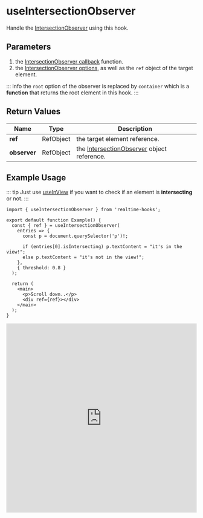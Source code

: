 # useIntersectionObserver

Handle the [IntersectionObserver](https://developer.mozilla.org/en-US/docs/Web/API/IntersectionObserver) using this hook.

## Parameters

1. the [IntersectionObserver callback](https://developer.mozilla.org/en-US/docs/Web/API/IntersectionObserver/IntersectionObserver#callback) function.
2. the [IntersectionObserver options](https://developer.mozilla.org/en-US/docs/Web/API/IntersectionObserver/IntersectionObserver#options), as well as the `ref` object of the target element.

::: info
the `root` option of the observer is replaced by `container` which is a **function** that returns the root element in this hook.
:::

## Return Values

| Name         | Type      | Description                                                                                                                              |
| ------------ | --------- | ---------------------------------------------------------------------------------------------------------------------------------------- |
| **ref**      | RefObject | the target element reference.                                                                                                            |
| **observer** | RefObject | the [IntersectionObserver](https://developer.mozilla.org/en-US/docs/Web/API/IntersectionObserver/IntersectionObserver) object reference. |

## Example Usage

::: tip
Just use [useInView](./useInView) if you want to check if an element is **intersecting** or not.
:::

```tsx
import { useIntersectionObserver } from 'realtime-hooks';

export default function Example() {
  const { ref } = useIntersectionObserver(
    entries => {
      const p = document.querySelector('p')!;

      if (entries[0].isIntersecting) p.textContent = "it's in the view!";
      else p.textContent = "it's not in the view!";
    },
    { threshold: 0.8 }
  );

  return (
    <main>
      <p>Scroll down..</p>
      <div ref={ref}></div>
    </main>
  );
}
```

<iframe src="https://codesandbox.io/embed/useintersectionobserver-7rdztr?fontsize=14&hidenavigation=1&module=%2Fsrc%2FComponent.tsx&theme=dark" style="width:100%; height:500px; border:0; overflow:hidden;" title="useIntersectionObserver" allow="accelerometer; ambient-light-sensor; camera; encrypted-media; geolocation; gyroscope; hid; microphone; midi; payment; usb; vr; xr-spatial-tracking" sandbox="allow-forms allow-modals allow-popups allow-presentation allow-same-origin allow-scripts"></iframe>
